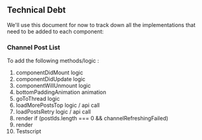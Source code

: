 ## **Technical Debt**

We'll use this document for now to track down all the implementations that need to be added to each component: 

### Channel Post List 
    
To add the following methods/logic  : 
1. componentDidMount logic 
2. componentDidUpdate logic 
3. componentWillUnmount logic 
4. bottomPaddingAnimation animation
5. goToThread logic 
6. loadMorePostsTop logic / api call 
7. loadPostsRetry logic / api call 
8. render <FailedNetworkAction/> if (postIds.length === 0 && channelRefreshingFailed)
9. render  <RetryBarIndicator/>
10. Testscript 
